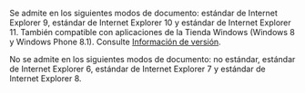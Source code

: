 Se admite en los siguientes modos de documento: estándar de Internet Explorer 9, estándar de Internet Explorer 10 y estándar de Internet Explorer 11. También compatible con aplicaciones de la Tienda Windows \(Windows 8 y Windows Phone 8.1\). Consulte [Información de versión](../../javascript/reference/javascript-version-information.md).  
  
 No se admite en los siguientes modos de documento: no estándar, estándar de Internet Explorer 6, estándar de Internet Explorer 7 y estándar de Internet Explorer 8.